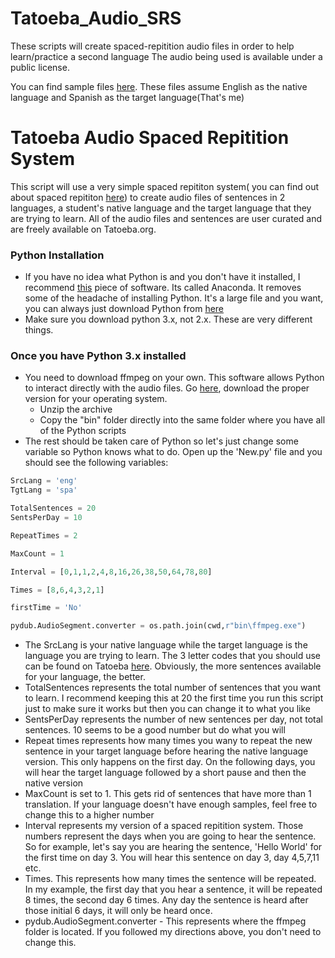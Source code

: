 # Tatoeba_Audio_SRS
These scripts will create spaced-repitition audio files in order to help learn/practice a second language
The audio being used is available under a public license.

You can find sample files [here](https://soundcloud.com/chris-thomas-425694789/sets/tatoeba-audio-srs). These files assume English as the native language and Spanish as the target language(That's me) 

# Tatoeba Audio Spaced Repitition System

This script will use a very simple spaced repititon system( you can find out about spaced repititon [here](https://en.wikipedia.org/wiki/Spaced_repetition)) to create audio files of sentences in 2 languages, a student's native language and the target language that they are trying to learn. All of the audio files and sentences are user curated and are freely available on Tatoeba.org. 

### Python Installation
 - If you have no idea what Python is and you don't have it installed, I recommend [this](https://www.anaconda.com/download/) piece of software. Its called Anaconda. It removes some of the headache of installing Python. It's a large file and you want, you can always just download Python from [here](https://www.python.org/downloads/) 
 - Make sure you download python 3.x, not 2.x. These are very different things. 

### Once you have Python 3.x installed
- You need to download ffmpeg on your own. This software allows Python to interact directly with the audio files. Go [here](http://ffmpeg.zeranoe.com/builds/), download the proper version for your operating system. 
  - Unzip the archive
  - Copy the "bin" folder directly into the same folder where you have all of the Python scripts
- The rest should be taken care of Python so let's just change some variable so Python knows what to do. Open up the 'New.py' file and you should see the following variables:
```Python
SrcLang = 'eng'
TgtLang = 'spa'

TotalSentences = 20
SentsPerDay = 10

RepeatTimes = 2

MaxCount = 1

Interval = [0,1,1,2,4,8,16,26,38,50,64,78,80]

Times = [8,6,4,3,2,1]

firstTime = 'No'

pydub.AudioSegment.converter = os.path.join(cwd,r"bin\ffmpeg.exe")
```
  - The SrcLang is your native language while the target language is the language you are trying to learn. The 3 letter codes that you should use can be found on Tatoeba [here](https://tatoeba.org/eng/stats/sentences_by_language). Obviously, the more sentences available for your language, the better.
  - TotalSentences represents the total number of sentences that you want to learn. I recommend keeping this at 20 the first time you run this script just to make sure it works but then you can change it to what you like
  - SentsPerDay represents the number of new sentences per day, not total sentences. 10 seems to be a good number but do what you will
  - Repeat times represents how many times you wany to repeat the new sentence in your target language before hearing the native language version. This only happens on the first day. On the following days, you will hear the target language followed by a short pause and then the native version
  - MaxCount is set to 1. This gets rid of sentences that have more than 1 translation. If your language doesn't have enough samples, feel free to change this to a higher number
  - Interval represents my version of a spaced repitition system. Those numbers represent the days when you are going to hear the sentence. So for example, let's say you are hearing the sentence, 'Hello World' for the first time on day 3. You will hear this sentence on day 3, day 4,5,7,11 etc.
  - Times. This represents how many times the sentence will be repeated. In my example, the first day that you hear a sentence, it will be repeated 8 times, the second day 6 times. Any day the sentence is heard after those initial 6 days, it will only be heard once.
  - pydub.AudioSegment.converter - This represents where the ffmpeg folder is located. If you followed my directions above, you don't need to change this. 
